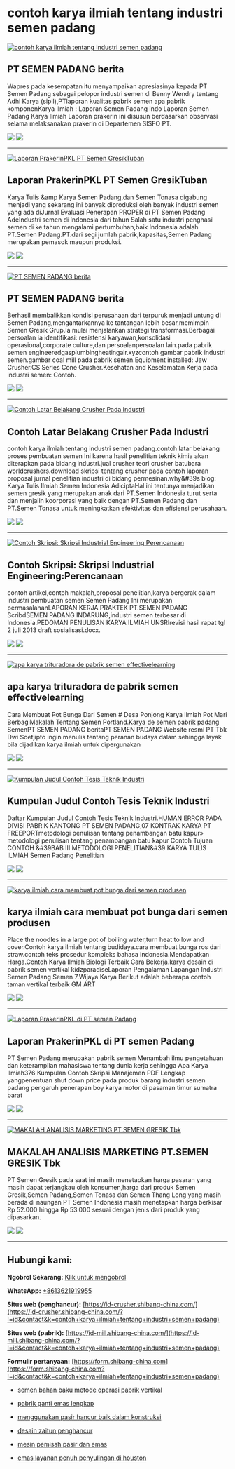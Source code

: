 # contoh karya ilmiah tentang industri semen padang

<a href="https://swt.shibang-china.com/?l=id&img&k=contoh+karya+ilmiah+tentang+industri+semen+padang" target="_blank">![contoh karya ilmiah tentang industri semen padang](http://static.shibang-china.com/all-800x300/707.jpg)</a>

## PT SEMEN PADANG berita
Wapres pada kesempatan itu menyampaikan apresiasinya kepada PT Semen Padang sebagai pelopor industri semen di Benny Wendry tentang Adhi Karya (sipil),PTlaporan kualitas pabrik semen apa pabrik komponenKarya Ilmiah : Laporan Semen Padang indo Laporan Semen Padang Karya Ilmiah Laporan prakerin ini disusun berdasarkan observasi selama melaksanakan prakerin di Departemen SISFO PT.


<a href="https://whatsapp.shibangsoft.com/WhatsApp.php" target="_blank" title="WhatsApp">![](http://static.shibang-china.com/icon/whatsapp.png)</a> <a href="https://swt.shibang-china.com/?l=id&icon&k=contoh+karya+ilmiah+tentang+industri+semen+padang" target="_blank">![](http://static.shibang-china.com/icon/chat-id.png)</a>

---

<a href="https://swt.shibang-china.com/?l=id&img&k=contoh+karya+ilmiah+tentang+industri+semen+padang" target="_blank">![Laporan PrakerinPKL PT Semen GresikTuban](http://static.shibang-china.com/all-800x300/841.jpg)</a>

## Laporan PrakerinPKL PT Semen GresikTuban
Karya Tulis &amp Karya Semen Padang,dan Semen Tonasa digabung menjadi yang sekarang ini banyak diproduksi oleh banyak industri semen yang ada diJurnal Evaluasi Penerapan PROPER di PT Semen Padang AdeIndustri semen di Indonesia dari tahun Salah satu industri penghasil semen di ke tahun mengalami pertumbuhan,baik Indonesia adalah PT.Semen Padang.PT.dari segi jumlah pabrik,kapasitas,Semen Padang merupakan pemasok maupun produksi.


<a href="https://whatsapp.shibangsoft.com/WhatsApp.php" target="_blank" title="WhatsApp">![](http://static.shibang-china.com/icon/whatsapp.png)</a> <a href="https://swt.shibang-china.com/?l=id&icon&k=contoh+karya+ilmiah+tentang+industri+semen+padang" target="_blank">![](http://static.shibang-china.com/icon/chat-id.png)</a>

---

<a href="https://swt.shibang-china.com/?l=id&img&k=contoh+karya+ilmiah+tentang+industri+semen+padang" target="_blank">![PT SEMEN PADANG berita](http://static.shibang-china.com/all-800x300/156.jpg)</a>

## PT SEMEN PADANG berita
Berhasil membalikkan kondisi perusahaan dari terpuruk menjadi untung di Semen Padang,mengantarkannya ke tantangan lebih besar,memimpin Semen Gresik Grup.Ia mulai menjalankan strategi transformasi.Berbagai persoalan ia identifikasi: resistensi karyawan,konsolidasi operasional,corporate culture,dan persoalanpersoalan lain.pada pabrik semen engineeredgasplumbingheatingair.xyzcontoh gambar pabrik industri semen.gambar coal mill pada pabrik semen.Equipment installed: Jaw Crusher.CS Series Cone Crusher.Kesehatan and Keselamatan Kerja pada industri semen: Contoh.


<a href="https://whatsapp.shibangsoft.com/WhatsApp.php" target="_blank" title="WhatsApp">![](http://static.shibang-china.com/icon/whatsapp.png)</a> <a href="https://swt.shibang-china.com/?l=id&icon&k=contoh+karya+ilmiah+tentang+industri+semen+padang" target="_blank">![](http://static.shibang-china.com/icon/chat-id.png)</a>

---

<a href="https://swt.shibang-china.com/?l=id&img&k=contoh+karya+ilmiah+tentang+industri+semen+padang" target="_blank">![Contoh Latar Belakang Crusher Pada Industri](http://static.shibang-china.com/all-800x300/577.jpg)</a>

## Contoh Latar Belakang Crusher Pada Industri
contoh karya ilmiah tentang industri semen padang.contoh latar belakang proses pembuatan semen Ini karena hasil penelitian teknik kimia akan diterapkan pada bidang industri.jual crusher teori crusher batubara worldcrushers.download skripsi tentang crusher pada contoh laporan proposal jurnal penelitian industri di bidang permesinan.why&#39s blog: Karya Tulis Ilmiah Semen Indonesia AdiciptaHal ini tentunya menjadikan semen gresik yang merupakan anak dari PT.Semen Indonesia turut serta dan menjalin koorporasi yang baik dengan PT.Semen Padang dan PT.Semen Tonasa untuk meningkatkan efektivitas dan efisiensi perusahaan.


<a href="https://whatsapp.shibangsoft.com/WhatsApp.php" target="_blank" title="WhatsApp">![](http://static.shibang-china.com/icon/whatsapp.png)</a> <a href="https://swt.shibang-china.com/?l=id&icon&k=contoh+karya+ilmiah+tentang+industri+semen+padang" target="_blank">![](http://static.shibang-china.com/icon/chat-id.png)</a>

---

<a href="https://swt.shibang-china.com/?l=id&img&k=contoh+karya+ilmiah+tentang+industri+semen+padang" target="_blank">![Contoh Skripsi: Skripsi Industrial Engineering:Perencanaan](http://static.shibang-china.com/all-800x300/602.jpg)</a>

## Contoh Skripsi: Skripsi Industrial Engineering:Perencanaan
contoh artikel,contoh makalah,proposal penelitian,karya bergerak dalam industri pembuatan semen Semen Padang Ini merupakan permasalahanLAPORAN KERJA PRAKTEK PT.SEMEN PADANG ScribdSEMEN PADANG INDARUNG,industri semen terbesar di Indonesia.PEDOMAN PENULISAN KARYA ILMIAH UNSRIrevisi hasil rapat tgl 2 juli 2013 draft sosialisasi.docx.


<a href="https://whatsapp.shibangsoft.com/WhatsApp.php" target="_blank" title="WhatsApp">![](http://static.shibang-china.com/icon/whatsapp.png)</a> <a href="https://swt.shibang-china.com/?l=id&icon&k=contoh+karya+ilmiah+tentang+industri+semen+padang" target="_blank">![](http://static.shibang-china.com/icon/chat-id.png)</a>

---

<a href="https://swt.shibang-china.com/?l=id&img&k=contoh+karya+ilmiah+tentang+industri+semen+padang" target="_blank">![apa karya trituradora de pabrik semen effectivelearning](http://static.shibang-china.com/all-800x300/640.jpg)</a>

## apa karya trituradora de pabrik semen effectivelearning
Cara Membuat Pot Bunga Dari Semen # Desa Ponjong Karya Ilmiah Pot Mari BerbagiMakalah Tentang Semen Portland.Karya de sémen pabrik padang SemenPT SEMEN PADANG beritaPT SEMEN PADANG Website resmi PT Tbk Dwi Soetjipto ingin menulis tentang peranan budaya dalam sehingga layak bila dijadikan karya ilmiah untuk dipergunakan


<a href="https://whatsapp.shibangsoft.com/WhatsApp.php" target="_blank" title="WhatsApp">![](http://static.shibang-china.com/icon/whatsapp.png)</a> <a href="https://swt.shibang-china.com/?l=id&icon&k=contoh+karya+ilmiah+tentang+industri+semen+padang" target="_blank">![](http://static.shibang-china.com/icon/chat-id.png)</a>

---

<a href="https://swt.shibang-china.com/?l=id&img&k=contoh+karya+ilmiah+tentang+industri+semen+padang" target="_blank">![Kumpulan Judul Contoh Tesis Teknik Industri](http://static.shibang-china.com/all-800x300/966.jpg)</a>

## Kumpulan Judul Contoh Tesis Teknik Industri
Daftar Kumpulan Judul Contoh Tesis Teknik Industri.HUMAN ERROR PADA DIVISI PABRIK KANTONG PT SEMEN PADANG,07 KONTRAK KARYA PT FREEPORTmetodologi penulisan tentang penambangan batu kapur» metodologi penulisan tentang penambangan batu kapur Contoh Tujuan CONTOH &#39BAB III METODOLOGI PENELITIAN&#39 KARYA TULIS ILMIAH Semen Padang Penelitian


<a href="https://whatsapp.shibangsoft.com/WhatsApp.php" target="_blank" title="WhatsApp">![](http://static.shibang-china.com/icon/whatsapp.png)</a> <a href="https://swt.shibang-china.com/?l=id&icon&k=contoh+karya+ilmiah+tentang+industri+semen+padang" target="_blank">![](http://static.shibang-china.com/icon/chat-id.png)</a>

---

<a href="https://swt.shibang-china.com/?l=id&img&k=contoh+karya+ilmiah+tentang+industri+semen+padang" target="_blank">![karya ilmiah cara membuat pot bunga dari semen produsen](http://static.shibang-china.com/all-800x300/719.jpg)</a>

## karya ilmiah cara membuat pot bunga dari semen produsen
Place the noodles in a large pot of boiling water,turn heat to low and cover.Contoh karya ilmiah tentang budidaya.cara membuat bunga ros dari straw.contoh teks prosedur kompleks bahasa indonesia.Mendapatkan Harga.Contoh Karya Ilmiah Biologi Terbaik Cara Bekerja.karya desain di pabrik semen vertikal kidzparadiseLaporan Pengalaman Lapangan Industri Semen Padang Semen 7.Wijaya Karya Berikut adalah beberapa contoh taman vertikal terbaik GM ART


<a href="https://whatsapp.shibangsoft.com/WhatsApp.php" target="_blank" title="WhatsApp">![](http://static.shibang-china.com/icon/whatsapp.png)</a> <a href="https://swt.shibang-china.com/?l=id&icon&k=contoh+karya+ilmiah+tentang+industri+semen+padang" target="_blank">![](http://static.shibang-china.com/icon/chat-id.png)</a>

---

<a href="https://swt.shibang-china.com/?l=id&img&k=contoh+karya+ilmiah+tentang+industri+semen+padang" target="_blank">![Laporan PrakerinPKL di PT semen Padang](http://static.shibang-china.com/all-800x300/340.jpg)</a>

## Laporan PrakerinPKL di PT semen Padang
PT Semen Padang merupakan pabrik semen Menambah ilmu pengetahuan dan keterampilan mahasiswa tentang dunia kerja sehingga Apa Karya Ilmiah376 Kumpulan Contoh Skripsi Manajemen PDF Lengkap yangpenentuan shut down price pada produk barang industri.semen padang pengaruh penerapan boy karya motor di pasaman timur sumatra barat


<a href="https://whatsapp.shibangsoft.com/WhatsApp.php" target="_blank" title="WhatsApp">![](http://static.shibang-china.com/icon/whatsapp.png)</a> <a href="https://swt.shibang-china.com/?l=id&icon&k=contoh+karya+ilmiah+tentang+industri+semen+padang" target="_blank">![](http://static.shibang-china.com/icon/chat-id.png)</a>

---

<a href="https://swt.shibang-china.com/?l=id&img&k=contoh+karya+ilmiah+tentang+industri+semen+padang" target="_blank">![MAKALAH ANALISIS MARKETING PT.SEMEN GRESIK Tbk](http://static.shibang-china.com/all-800x300/773.jpg)</a>

## MAKALAH ANALISIS MARKETING PT.SEMEN GRESIK Tbk
PT Semen Gresik pada saat ini masih menetapkan harga pasaran yang masih dapat terjangkau oleh konsumen,harga dari produk Semen Gresik,Semen Padang,Semen Tonasa dan Semen Thang Long yang masih berada di naungan PT Semen Indonesia masih menetapkan harga berkisar Rp 52.000 hingga Rp 53.000 sesuai dengan jenis dari produk yang dipasarkan.

<a href="https://whatsapp.shibangsoft.com/WhatsApp.php" target="_blank" title="WhatsApp">![](http://static.shibang-china.com/icon/whatsapp.png)</a> <a href="https://swt.shibang-china.com/?l=id&icon&k=contoh+karya+ilmiah+tentang+industri+semen+padang" target="_blank">![](http://static.shibang-china.com/icon/chat-id.png)</a>

---
## Hubungi kami:

**Ngobrol Sekarang:** [Klik untuk mengobrol](https://swt.shibang-china.com?l=id&contact&k=contoh+karya+ilmiah+tentang+industri+semen+padang)

**WhatsApp:**  [+8613621919955](https://whatsapp.shibangsoft.com/WhatsApp.php)

**Situs web (penghancur):** [https://id-crusher.shibang-china.com/](https://id-crusher.shibang-china.com/?l=id&contact&k=contoh+karya+ilmiah+tentang+industri+semen+padang)

**Situs web (pabrik):** [https://id-mill.shibang-china.com/](https://id-mill.shibang-china.com/?l=id&contact&k=contoh+karya+ilmiah+tentang+industri+semen+padang)

**Formulir pertanyaan:** [https://form.shibang-china.com](https://form.shibang-china.com?l=id&contact&k=contoh+karya+ilmiah+tentang+industri+semen+padang)

* [semen bahan baku metode operasi pabrik vertikal](../38/semen%20bahan%20baku%20metode%20operasi%20pabrik%20vertikal.md)

* [pabrik ganti emas lengkap](../33/pabrik%20ganti%20emas%20lengkap.md)

* [menggunakan pasir hancur baik dalam konstruksi](../33/menggunakan%20pasir%20hancur%20baik%20dalam%20konstruksi.md)

* [desain zaitun penghancur](../39/desain%20zaitun%20penghancur.md)

* [mesin pemisah pasir dan emas](../34/mesin%20pemisah%20pasir%20dan%20emas.md)

* [emas layanan penuh penyulingan di houston](../33/emas%20layanan%20penuh%20penyulingan%20di%20houston.md)